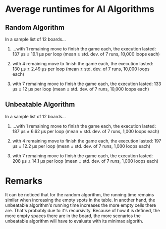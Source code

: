 # Average runtimes for AI Algorithms

## Random Algorithm
In a sample list of 12 boards...

1) ...with 1 remaining move to finish the game each, the execution lasted:
137 µs ± 19.1 µs per loop (mean ± std. dev. of 7 runs, 10,000 loops each)

2) with 4 remaining move to finish the game each, the execution lasted:
130 µs ± 2.49 µs per loop (mean ± std. dev. of 7 runs, 10,000 loops each)

3) with 7 remaining move to finish the game each, the execution lasted:
133 µs ± 12 µs per loop (mean ± std. dev. of 7 runs, 10,000 loops each)

## Unbeatable Algorithm
In a sample list of 12 boards...

1) ...with 1 remaining move to finish the game each, the execution lasted:
187 µs ± 6.62 µs per loop (mean ± std. dev. of 7 runs, 1,000 loops each)

2) with 4 remaining move to finish the game each, the execution lasted:
197 µs ± 12.2 µs per loop (mean ± std. dev. of 7 runs, 1,000 loops each)

3) with 7 remaining move to finish the game each, the execution lasted:
208 µs ± 14.1 µs per loop (mean ± std. dev. of 7 runs, 1,000 loops each)

# Remarks
It can be noticed that for the random algorithm, the running time remains similar when increasing the empty spots in the table.
In another hand, the unbeatable algorithm's running time increases the more empty cells there are. That's probably due to it's recursivity.
Because of how it is defined, the more empty spaces there are in the board, the more scenarios the unbeatable algorithm will have to evaluate with its minimax algorith.